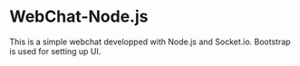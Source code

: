 # WebChat-Node.js
This is a simple webchat developped with Node.js and Socket.io. 
Bootstrap is used for setting up UI. 
